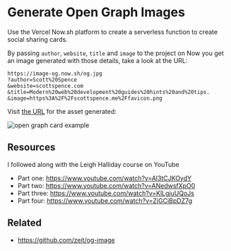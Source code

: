 # Generate Open Graph Images

Use the Vercel Now.sh platform to create a serverless function to
create social sharing cards.

By passing `author`, `website`, `title` and `image` to the project on
Now you get an image generated with those details, take a look at the
URL:

```text
https://image-og.now.sh/og.jpg
?author=Scott%20Spence
&website=scottspence.com
&title=Modern%20web%20development%20guides%20hints%20and%20tips.
&image=https%3A%2F%2Fscottspence.me%2Ffavicon.png
```

Visit [the URL] for the asset generated:

![open graph card example](./og.jpg)

## Resources

I followed along with the Leigh Halliday course on YouTube

- Part one: https://www.youtube.com/watch?v=Al3tCJKOydY
- Part two: https://www.youtube.com/watch?v=ANedwsfXpO0
- Part three: https://www.youtube.com/watch?v=KlLgjuUQoJs
- Part four: https://www.youtube.com/watch?v=ZjGCiBpDZ7g

## Related

- https://github.com/zeit/og-image

<!-- Links -->

[the url]:
  https://image-og.now.sh/og.jpg?author=Scott%20Spence&website=scottspence.com&title=Modern%20web%20development%20guides%20hints%20and%20tips.&image=https%3A%2F%2Fscottspence.me%2Ffavicon.png
